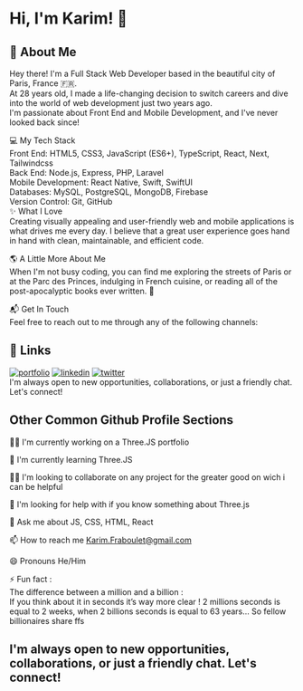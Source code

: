 
# Hi, I'm Karim! 👋


## 🚀 About Me<br>
Hey there! I'm a Full Stack Web Developer based in the beautiful city of Paris, France :fr:.<br> At 28 years old, I made a life-changing decision to switch careers and dive into the world of web development just two years ago.<br> I'm passionate about Front End and Mobile Development, and I've never looked back since!

:computer: My Tech Stack<br>
Front End: HTML5, CSS3, JavaScript (ES6+), TypeScript, React, Next, Tailwindcss<br>
Back End: Node.js, Express, PHP, Laravel<br>
Mobile Development: React Native, Swift, SwiftUI<br>
Databases: MySQL, PostgreSQL, MongoDB, Firebase<br>
Version Control: Git, GitHub<br>
:sparkles: What I Love<br>
Creating visually appealing and user-friendly web and mobile applications is what drives me every day. I believe that a great user experience goes hand in hand with clean, maintainable, and efficient code.

:earth_americas: A Little More About Me<br>
When I'm not busy coding, you can find me exploring the streets of Paris or at the Parc des Princes, indulging in French cuisine, or reading all of the post-apocalyptic books ever written. 🧟

:mailbox_with_mail: Get In Touch<br>
Feel free to reach out to me through any of the following channels:



## 🔗 Links
[![portfolio](https://img.shields.io/badge/my_portfolio-000?style=for-the-badge&logo=ko-fi&logoColor=white)](https://karim-fraboulet.welovedevs.com/)
[![linkedin](https://img.shields.io/badge/linkedin-0A66C2?style=for-the-badge&logo=linkedin&logoColor=white)](https://www.linkedin.com/in/karim-fraboulet-58658877/)
[![twitter](https://img.shields.io/badge/twitter-1DA1F2?style=for-the-badge&logo=twitter&logoColor=white)](https://twitter.com/)<br>
I'm always open to new opportunities, collaborations, or just a friendly chat. Let's connect!

## Other Common Github Profile Sections<br>
👩‍💻 I'm currently working on a Three.JS portfolio<br>

🧠 I'm currently learning Three.JS<br>

👯‍♀️ I'm looking to collaborate on any project for the greater good on wich i can be helpful<br>

🤔 I'm looking for help with if you know something about Three.js<br>

💬 Ask me about JS, CSS, HTML, React<br>

📫 How to reach me Karim.Fraboulet@gmail.com<br>

😄 Pronouns He/Him<br>

⚡️ Fun fact : <br>
The difference between a million and a billion :<br>
If you think about it in seconds it’s way more clear ! 2 millions seconds is equal to 2 weeks, when 2 billions seconds is equal to 63 years…
So fellow billionaires share ffs<br>


<h2>I'm always open to new opportunities, collaborations, or just a friendly chat. Let's connect!<h2>


